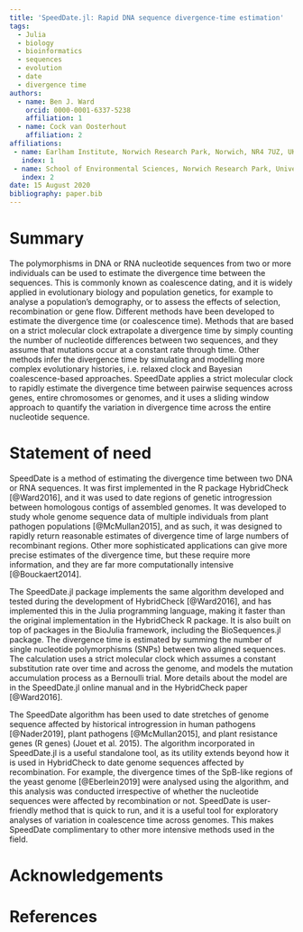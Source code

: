 ```yaml
---
title: 'SpeedDate.jl: Rapid DNA sequence divergence-time estimation'
tags:
  - Julia
  - biology
  - bioinformatics
  - sequences
  - evolution
  - date
  - divergence time
authors:
  - name: Ben J. Ward
    orcid: 0000-0001-6337-5238
    affiliation: 1
  - name: Cock van Oosterhout
    affiliation: 2
affiliations:
 - name: Earlham Institute, Norwich Research Park, Norwich, NR4 7UZ, UK
   index: 1
 - name: School of Environmental Sciences, Norwich Research Park, University of East Anglia, Norwich, NR4 7TJ, UK
   index: 2
date: 15 August 2020
bibliography: paper.bib
---
```


# Summary

The polymorphisms in DNA or RNA nucleotide sequences from two or more individuals can be used to estimate the divergence time between the sequences.
This is commonly known as coalescence dating, and it is widely applied in evolutionary biology and population genetics, for example to analyse a population’s demography, or to assess the effects of selection, recombination or gene flow.
Different methods have been developed to estimate the divergence time (or coalescence time). Methods that are based on a strict molecular clock extrapolate a divergence time by simply counting the number of nucleotide differences between two sequences, and they assume that mutations occur at a constant rate through time.
Other methods infer the divergence time by simulating and modelling more complex evolutionary histories, i.e. relaxed clock and Bayesian coalescence-based approaches.
SpeedDate applies a strict molecular clock to rapidly estimate the divergence time between pairwise sequences across genes, entire chromosomes or genomes, and it uses a sliding window approach to quantify the variation in divergence time across the entire nucleotide sequence.


# Statement of need 

SpeedDate is a method of estimating the divergence time between two DNA or RNA sequences.
It was first implemented in the R package HybridCheck [@Ward2016], and it was used to date regions of genetic introgression between homologous contigs of assembled genomes.
It was developed to study whole genome sequence data of multiple individuals from plant pathogen populations [@McMullan2015], and as such, it was designed to rapidly return reasonable estimates of divergence time of large numbers of recombinant regions.
Other more sophisticated applications can give more precise estimates of the divergence time, but these require more information, and they are far more computationally intensive [@Bouckaert2014]. 

The SpeedDate.jl package implements the same algorithm developed and tested during the development of HybridCheck [@Ward2016], and has implemented this in the Julia programming language, making it faster than the original implementation in the HybridCheck R package.
It is also built on top of packages in the BioJulia framework, including the BioSequences.jl package.
The divergence time is estimated by summing the number of single nucleotide polymorphisms (SNPs) between two aligned sequences.
The calculation uses a strict molecular clock which assumes a constant substitution rate over time and across the genome, and models the mutation accumulation process as a Bernoulli trial. More details about the model are in the SpeedDate.jl online manual and in the HybridCheck paper [@Ward2016].

The SpeedDate algorithm has been used to date stretches of genome sequence affected by historical introgression in human pathogens [@Nader2019], plant pathogens [@McMullan2015], and plant resistance genes (R genes) (Jouet et al. 2015).
The algorithm incorporated in SpeedDate.jl is a useful standalone tool, as its utility extends beyond how it is used in HybridCheck to date genome sequences affected by recombination.
For example, the divergence times of the SpB-like regions of the yeast genome [@Eberlein2019] were analysed using the algorithm, and this analysis was conducted irrespective of whether the nucleotide sequences were affected by recombination or not.
SpeedDate is user-friendly method that is quick to run, and it is a useful tool for exploratory analyses of variation in coalescence time across genomes.
This makes SpeedDate complimentary to other more intensive methods used in the field.

# Acknowledgements

# References
